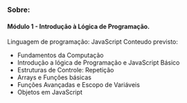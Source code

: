 ### Sobre:
#### Módulo 1 - Introdução à Lógica de Programação.

Linguagem de programação: JavaScript
Conteudo previsto:
- Fundamentos da Computação
- Introdução a lógica de Programação e JavaScript Básico
- Estruturas de Controle: Repetição
- Arrays e Funções básicas
- Funções Avançadas e Escopo de Variáveis
- Objetos em JavaScript

